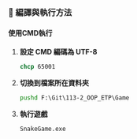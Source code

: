 
### 🚀 編譯與執行方法

#### 使用CMD執行

1. **設定 CMD 編碼為 UTF-8**
   ```cmd
   chcp 65001
   ```

2. **切換到檔案所在資料夾**
   ```cmd
   pushd F:\Git\113-2_OOP_ETP\Game
   ```
   
3. **執行遊戲**
   ```cmd
   SnakeGame.exe
   ```
